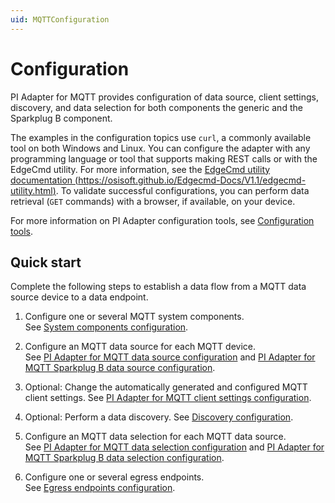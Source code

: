 ```yaml
---
uid: MQTTConfiguration
---
```


# Configuration

PI Adapter for MQTT provides configuration of data source, client settings, discovery, and data selection for both components the generic and the Sparkplug B component.

The examples in the configuration topics use `curl`, a commonly available tool on both Windows and Linux. You can configure the adapter with any programming language or tool that supports making REST calls or with the EdgeCmd utility. For more information, see the [EdgeCmd utility documentation (https://osisoft.github.io/Edgecmd-Docs/V1.1/edgecmd-utility.html)](https://osisoft.github.io/Edgecmd-Docs/V1.1/edgecmd-utility.html). To validate successful configurations, you can perform data retrieval (`GET` commands) with a browser, if available, on your device.

For more information on PI Adapter configuration tools, see [Configuration tools](xref:ConfigurationTools).

## Quick start

Complete the following steps to establish a data flow from a MQTT data source device to a data endpoint.

1. Configure one or several MQTT system components.<br>See [System components configuration](xref:SystemComponentsConfiguration#add-a-system-component).

2. Configure an MQTT data source for each MQTT device.<br>See [PI Adapter for MQTT data source configuration](xref:PIAdapterForMQTTDataSourceConfiguration#configure-mqtt-data-source) and [PI Adapter for MQTT Sparkplug B data source configuration](xref:PIAdapterForMQTTSparkplugBDataSourceConfiguration#configure-mqtt-sparkplug-b-data-source).

3. Optional: Change the automatically generated and configured MQTT client settings. See [PI Adapter for MQTT client settings configuration](xref:PIAdapterForMQTTClientSettingsConfiguration).

4. Optional: Perform a data discovery. See [Discovery configuration](xref:DiscoveryConfiguration).

5. Configure an MQTT data selection for each MQTT data source.<br>See [PI Adapter for MQTT data selection configuration](xref:PIAdapterForMQTTDataSelectionConfiguration#configure-mqtt-data-selection) and [PI Adapter for MQTT Sparkplug B data selection configuration](xref:PIAdapterForMQTTSparkplugBDataSelectionConfiguration#configure-mqtt-sparkplug-b-data-selection).

6. Configure one or several egress endpoints.<br>See [Egress endpoints configuration](xref:EgressEndpointsConfiguration).
